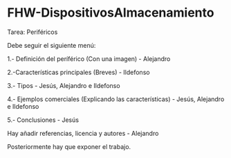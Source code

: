 # FHW-DispositivosAlmacenamiento

Tarea: Periféricos

Debe seguir el siguiente menú:

1.- Definición del períférico (Con una imagen) - Alejandro

2.-Características principales  (Breves) - Ildefonso
 
3.- Tipos - Jesús, Alejandro e Ildefonso

4.- Ejemplos comerciales (Explicando las características) - Jesús, Alejandro e Ildefonso

5.- Conclusiones - Jesús

Hay añadir referencias, licencia y autores - Alejandro

Posteriormente hay que exponer el trabajo.
